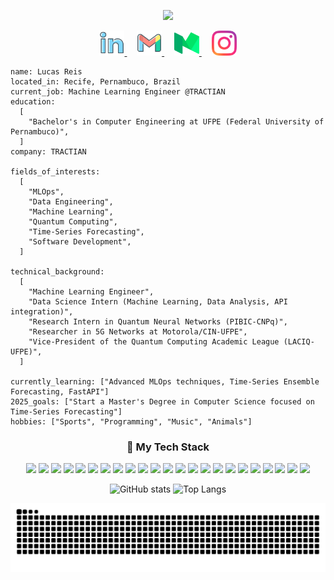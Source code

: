 <!-- header -->

<p align="center">
  <img src="https://capsule-render.vercel.app/api?type=venom&height=300&color=gradient&text=Hi%20There%20I'm%20Lucas%20Reis&reversal=false&textBg=false&desc=Welcome%20to%20my%20Github!"/>
</p>
<!-- Contacts -->
<p align="center">
  <a href="https://www.linkedin.com/in/lucas-dos-reis-lrs/">
    <img src="imgs/linkedin.png" alt="LinkedIn" height="40"/>
  </a>
     
  <a href="mailto:lucaspook12@gmail.com">
    <img src="imgs/gmail.png" alt="Twitter" height="40"/>
  </a>
     
  <a href="https://medium.com/@lucasreissi">
    <img src="imgs/medium.png" alt="Email" height="40"/>
  </a>
     
  <a href="https://www.instagram.com/lucas_reissi/">
    <img src="imgs/instagram.png" alt="Portfolio" height="40"/>
  </a>
</p>

```
name: Lucas Reis
located_in: Recife, Pernambuco, Brazil
current_job: Machine Learning Engineer @TRACTIAN
education:
  [
    "Bachelor's in Computer Engineering at UFPE (Federal University of Pernambuco)",
  ]
company: TRACTIAN

fields_of_interests:
  [
    "MLOps",
    "Data Engineering",
    "Machine Learning",
    "Quantum Computing",
    "Time-Series Forecasting",
    "Software Development",
  ]

technical_background:
  [
    "Machine Learning Engineer",
    "Data Science Intern (Machine Learning, Data Analysis, API integration)",
    "Research Intern in Quantum Neural Networks (PIBIC-CNPq)",
    "Researcher in 5G Networks at Motorola/CIN-UFPE",
    "Vice-President of the Quantum Computing Academic League (LACIQ-UFPE)",
  ]

currently_learning: ["Advanced MLOps techniques, Time-Series Ensemble Forecasting, FastAPI"]
2025_goals: ["Start a Master's Degree in Computer Science focused on Time-Series Forecasting"]
hobbies: ["Sports", "Programming", "Music", "Animals"]

```

<!-- tech stack -->

<h3 align="center">🚀 My Tech Stack</h3>

<p align="center">
  <img src="https://img.shields.io/badge/Python-3776AB?style=flat&logo=python&logoColor=white"/>
  <img src="https://img.shields.io/badge/C-A8B9CC?style=flat&logo=c&logoColor=white"/>
  <img src="https://img.shields.io/badge/C++-00599C?style=flat&logo=cplusplus&logoColor=white"/>
  <img src="https://img.shields.io/badge/C%23-239120?style=flat&logo=csharp&logoColor=white"/>
  <img src="https://img.shields.io/badge/SQL-4479A1?style=flat&logo=mysql&logoColor=white"/>
  <img src="https://img.shields.io/badge/Bash-4EAA25?style=flat&logo=gnu-bash&logoColor=white"/>
  <img src="https://img.shields.io/badge/PyTorch-EE4C2C?style=flat&logo=pytorch&logoColor=white"/>
  <img src="https://img.shields.io/badge/Pennylane-000000?style=flat&logo=quantum&logoColor=white"/>
  <img src="https://img.shields.io/badge/Qiskit-6929C4?style=flat&logo=qiskit&logoColor=white"/>
  <img src="https://img.shields.io/badge/Scikit_learn-F7931E?style=flat&logo=scikit-learn&logoColor=white"/>
  <img src="https://img.shields.io/badge/Prophet-3776AB?style=flat&logo=python&logoColor=white"/>
  <img src="https://img.shields.io/badge/Matplotlib-3776AB?style=flat&logo=python&logoColor=white"/>
  <img src="https://img.shields.io/badge/Plotly-3F4F75?style=flat&logo=plotly&logoColor=white"/>
  <img src="https://img.shields.io/badge/Airflow-017CEE?style=flat&logo=apache-airflow&logoColor=white"/>
  <img src="https://img.shields.io/badge/Docker-2496ED?style=flat&logo=docker&logoColor=white"/>
  <img src="https://img.shields.io/badge/Google_Cloud-4285F4?style=flat&logo=google-cloud&logoColor=white"/>
  <img src="https://img.shields.io/badge/AWS-232F3E?style=flat&logo=amazon-aws&logoColor=white"/>
  <img src="https://img.shields.io/badge/FastAPI-009688?style=flat&logo=fastapi&logoColor=white"/>
  <img src="https://img.shields.io/badge/Streamlit-FF4B4B?style=flat&logo=streamlit&logoColor=white"/>
  <img src="https://img.shields.io/badge/Selenium-43B02A?style=flat&logo=selenium&logoColor=white"/>
  <img src="https://img.shields.io/badge/BeautifulSoup-3776AB?style=flat&logo=python&logoColor=white"/>
  <img src="https://img.shields.io/badge/Linux-FCC624?style=flat&logo=linux&logoColor=black"/>
  <img src="https://img.shields.io/badge/Windows-0078D6?style=flat&logo=windows&logoColor=white"/>
</p>

<p align="center">
  <img src="https://github-readme-stats.vercel.app/api?username=lrs50&show_icons=true&theme=radical" alt="GitHub stats" />
  <img src="https://github-readme-stats.vercel.app/api/top-langs/?username=lrs50&layout=compact" alt="Top Langs" />
</p>


![Snake animation](https://github.com/lrs50/lrs50/blob/output/github-contribution-grid-snake.svg)
